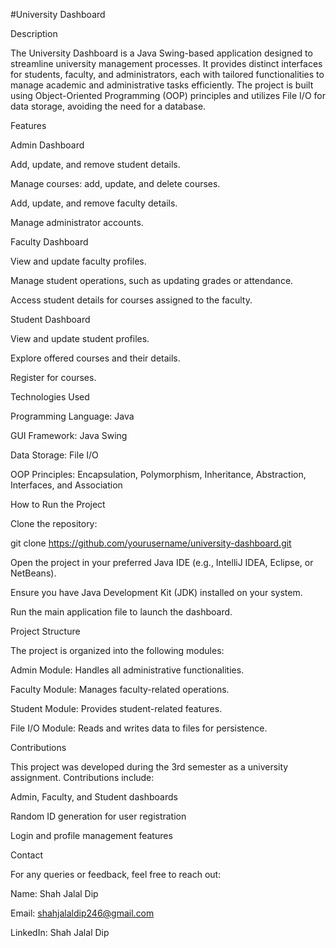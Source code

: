 #University Dashboard

Description

The University Dashboard is a Java Swing-based application designed to streamline university management processes. It provides distinct interfaces for students, faculty, and administrators, each with tailored functionalities to manage academic and administrative tasks efficiently. The project is built using Object-Oriented Programming (OOP) principles and utilizes File I/O for data storage, avoiding the need for a database.

Features

Admin Dashboard

Add, update, and remove student details.

Manage courses: add, update, and delete courses.

Add, update, and remove faculty details.

Manage administrator accounts.

Faculty Dashboard

View and update faculty profiles.

Manage student operations, such as updating grades or attendance.

Access student details for courses assigned to the faculty.

Student Dashboard

View and update student profiles.

Explore offered courses and their details.

Register for courses.

Technologies Used

Programming Language: Java

GUI Framework: Java Swing

Data Storage: File I/O

OOP Principles: Encapsulation, Polymorphism, Inheritance, Abstraction, Interfaces, and Association

How to Run the Project

Clone the repository:

git clone https://github.com/yourusername/university-dashboard.git

Open the project in your preferred Java IDE (e.g., IntelliJ IDEA, Eclipse, or NetBeans).

Ensure you have Java Development Kit (JDK) installed on your system.

Run the main application file to launch the dashboard.

Project Structure

The project is organized into the following modules:

Admin Module: Handles all administrative functionalities.

Faculty Module: Manages faculty-related operations.

Student Module: Provides student-related features.

File I/O Module: Reads and writes data to files for persistence.


Contributions

This project was developed during the 3rd semester as a university assignment. Contributions include:

Admin, Faculty, and Student dashboards

Random ID generation for user registration

Login and profile management features

Contact

For any queries or feedback, feel free to reach out:

Name: Shah Jalal Dip

Email: shahjalaldip246@gmail.com

LinkedIn: Shah Jalal Dip
